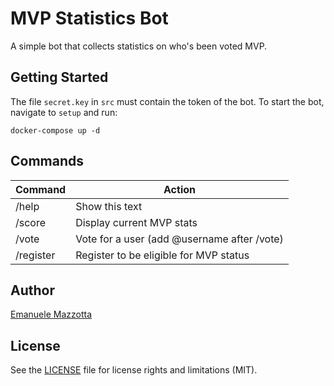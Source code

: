 # MVP Statistics Bot

A simple bot that collects statistics on who's been voted MVP.

## Getting Started

The file `secret.key` in `src` must contain the token of the bot.
To start the bot, navigate to `setup` and run:

```
docker-compose up -d
```

## Commands

|Command|Action|
|---|---|
|/help|Show this text|
|/score|Display current MVP stats|
|/vote|Vote for a user (add @username after /vote)|
|/register|Register to be eligible for MVP status|

## Author

[Emanuele Mazzotta](mailto:hello@mazzotta.me?subject=MVP%20Statistics%20Bot&body=Hi%20Emanuele!%0A%0AMESSAGE_HERE%0A%0AReagards%20MYNAME_HERE)

## License

See the [LICENSE](LICENSE.md) file for license rights and limitations (MIT).
